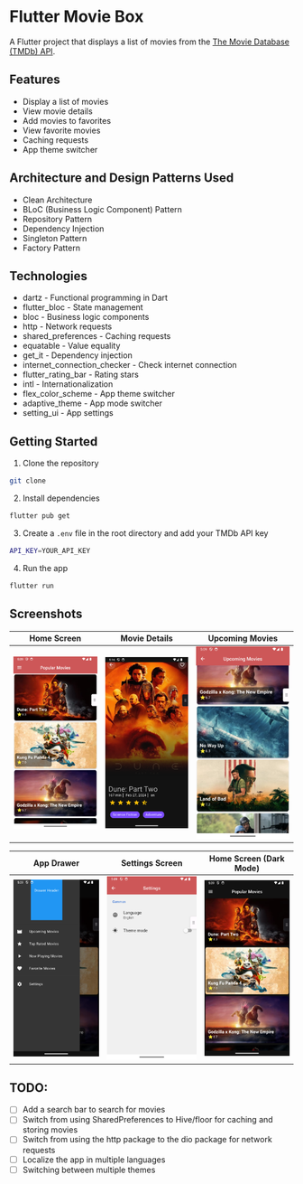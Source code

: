 # Flutter Movie Box

A Flutter project that displays a list of movies from the [The Movie Database (TMDb) API](https://www.themoviedb.org/documentation/api).


## Features
- Display a list of movies
- View movie details
- Add movies to favorites
- View favorite movies
- Caching requests
- App theme switcher

## Architecture and Design Patterns Used
- Clean Architecture
- BLoC (Business Logic Component) Pattern
- Repository Pattern
- Dependency Injection
- Singleton Pattern
- Factory Pattern

## Technologies
- dartz - Functional programming in Dart
- flutter_bloc - State management
- bloc - Business logic components
- http - Network requests
- shared_preferences - Caching requests
- equatable - Value equality
- get_it - Dependency injection
- internet_connection_checker - Check internet connection
- flutter_rating_bar - Rating stars
- intl - Internationalization
- flex_color_scheme - App theme switcher
- adaptive_theme - App mode switcher
- setting_ui - App settings

## Getting Started
1. Clone the repository
```bash
git clone
```
2. Install dependencies
```bash
flutter pub get
```
3. Create a `.env` file in the root directory and add your TMDb API key
```bash
API_KEY=YOUR_API_KEY
```
4. Run the app
```bash
flutter run
```

## Screenshots
<!-- app_drawer.png             home_screen.png    settings_screen.png
home_screen_dark_mode.png  movie_details.png  upcoming_movies.png
 -->
| Home Screen | Movie Details | Upcoming Movies |
|:-----------:|:-------------:|:---------------:|
| ![Home Screen](screenshots/home_screen.png) | ![Movie Details](screenshots/movie_details.png) | ![Upcoming Movies](screenshots/upcoming_movies.png) |

| App Drawer | Settings Screen | Home Screen (Dark Mode) |
|:----------:|:---------------:|:-----------------------:|
| ![App Drawer](screenshots/app_drawer.png) | ![Settings Screen](screenshots/settings_screen.png) | ![Home Screen (Dark Mode)](screenshots/home_screen_dark_mode.png) |


## TODO:
- [ ] Add a search bar to search for movies
- [ ] Switch from using SharedPreferences to Hive/floor for caching and storing movies
- [ ] Switch from using the http package to the dio package for network requests
- [ ] Localize the app in multiple languages
- [ ] Switching between multiple themes